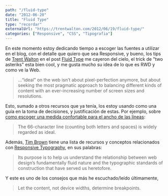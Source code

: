 ```yaml
---
path: "/fluid-type"
date: "2012-06-20"
title: "Fluid Type"
type: "recordar"
externalUrl: "https://trentwalton.com/2012/06/19/fluid-type/"
categories: ["Responsive", "CSS", "Tipografia"]
---
```


En este momento estoy dedicando tiempo a escoger las fuentes a utilizar en el blog, con el detalle que quiero que sea Responsive, y bueno, los tips de [Trent Walton](http://trentwalton.com/) en el post [Fluid Type](http://trentwalton.com/2012/06/19/fluid-type/) me cayeron del cielo, el trick de "two asteriks" esta bien cool, y me gusta mucho su idea de lo que es RWD y como ve la Web.

> ...“ideal” on the web isn’t about pixel-perfection anymore, but about seeking the most pragmatic approach to balancing different kinds of content with an ever-increasing number of screen sizes and resolutions.

Esto, sumado a otros recursos que ya tenía, los estoy usando como una guía en la toma de decisiones, y justificación de estas. Por ejemplo, sobre [como escoger una medida confortable para el ancho de las líneas](http://www.webtypography.net/Rhythm_and_Proportion/Horizontal_Motion/2.1.2/):

> The 66-character line (counting both letters and spaces) is widely regarded as ideal.

Además, [Tim Brown](http://nicewebtype.com/) tiene una lista de recursos y conceptos relacionados con [Responsive Typography](http://nicewebtype.com/notes/responsive-typography/), en sus palabras:

> Its purpose is to help us understand the relationship between web design’s fundamentally fluid nature and the typographic standards of construction that have served us heretofore.

Y este es uno de los consejos que más he escuchado/leído últimamente,

> Let the content, not device widths, determine breakpoints.
